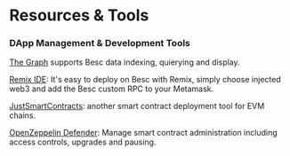 # Resources & Tools

### DApp Management & Development Tools

[The Graph](https://thegraph.com) supports Besc data indexing, quierying and display.

[Remix IDE](https://remix-project.org/): It's easy to deploy on Besc with Remix, simply choose injected web3 and add the Besc custom RPC to your Metamask.

[JustSmartContracts](https://justsmartcontracts.dev/): another smart contract deployment tool for EVM chains.&#x20;

[OpenZeppelin Defender](https://defender.openzeppelin.com): Manage smart contract administration including access controls, upgrades and pausing.



